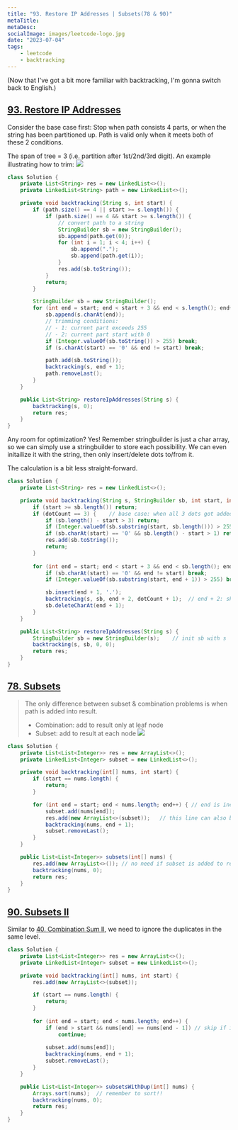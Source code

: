 ```yaml
---
title: "93. Restore IP Addresses | Subsets(78 & 90)"
metaTitle:
metaDesc:
socialImage: images/leetcode-logo.jpg
date: "2023-07-04"
tags:
    - leetcode
    - backtracking
---
```


(Now that I've got a bit more familiar with backtracking, I'm gonna switch back to English.)

## [93. Restore IP Addresses](https://leetcode.com/problems/restore-ip-addresses/)

Consider the base case first: Stop when path consists 4 parts, or when the string has been partitioned up. Path is valid only when it meets both of these 2 conditions.

The span of tree = 3 (i.e. partition after 1st/2nd/3rd digit). An example illustrating how to trim:
![](images/iprestore.jpg)

```java
class Solution {
    private List<String> res = new LinkedList<>();
    private LinkedList<String> path = new LinkedList<>();

    private void backtracking(String s, int start) {
        if (path.size() == 4 || start >= s.length()) {
            if (path.size() == 4 && start >= s.length()) {
                // convert path to a string
                StringBuilder sb = new StringBuilder();
                sb.append(path.get(0));
                for (int i = 1; i < 4; i++) {
                    sb.append(".");
                    sb.append(path.get(i));
                }
                res.add(sb.toString());
            }
            return;
        }

        StringBuilder sb = new StringBuilder();
        for (int end = start; end < start + 3 && end < s.length(); end++) { // end is inclusive
            sb.append(s.charAt(end));
            // trimming conditions: 
            // - 1: current part exceeds 255
            // - 2: current part start with 0
            if (Integer.valueOf(sb.toString()) > 255) break;
            if (s.charAt(start) == '0' && end != start) break;

            path.add(sb.toString());
            backtracking(s, end + 1);
            path.removeLast();
        }
    }

    public List<String> restoreIpAddresses(String s) {
        backtracking(s, 0);
        return res;
    }
}
```

Any room for optimization? Yes! Remember stringbuilder is just a char array, so we can simply use a stringbuilder to store each possibility. We can even initailize it with the string, then only insert/delete dots to/from it.

The calculation is a bit less straight-forward.

```java
class Solution {
    private List<String> res = new LinkedList<>();

    private void backtracking(String s, StringBuilder sb, int start, int dotCount) {
        if (start >= sb.length()) return;
        if (dotCount == 3) {    // base case: when all 3 dots got added
            if (sb.length() - start > 3) return;
            if (Integer.valueOf(sb.substring(start, sb.length())) > 255) return;
            if (sb.charAt(start) == '0' && sb.length() - start > 1) return;
            res.add(sb.toString());
            return;
        }
        
        for (int end = start; end < start + 3 && end < sb.length(); end++) { // end is inclusive
            if (sb.charAt(start) == '0' && end != start) break;
            if (Integer.valueOf(sb.substring(start, end + 1)) > 255) break;

            sb.insert(end + 1, '.');
            backtracking(s, sb, end + 2, dotCount + 1);  // end + 2: skip over the newly inserted '.'
            sb.deleteCharAt(end + 1);
        }
    }

    public List<String> restoreIpAddresses(String s) {
        StringBuilder sb = new StringBuilder(s);    // init sb with s
        backtracking(s, sb, 0, 0);
        return res;
    }
}
```


## [78. Subsets](https://leetcode.com/problems/subsets/)
>The only difference between subset & combination problems is when path is added into result.
>- Combination: add to result only at leaf node
>- Subset: add to result at each node
>![](https://code-thinking.cdn.bcebos.com/pics/78.%E5%AD%90%E9%9B%86.png)

```java
class Solution {
    private List<List<Integer>> res = new ArrayList<>();
    private LinkedList<Integer> subset = new LinkedList<>();

    private void backtracking(int[] nums, int start) {
        if (start == nums.length) {
            return;
        }

        for (int end = start; end < nums.length; end++) { // end is inclusive
            subset.add(nums[end]);
            res.add(new ArrayList<>(subset));   // this line can also be moved to the beginning of the function 
            backtracking(nums, end + 1);
            subset.removeLast();
        }
    }

    public List<List<Integer>> subsets(int[] nums) {
        res.add(new ArrayList<>()); // no need if subset is added to result at the beginning of each invocation of backtracking()
        backtracking(nums, 0);
        return res;
    }
}
```


## [90. Subsets II](https://leetcode.com/problems/subsets-ii/)
Similar to [40. Combination Sum II](https://leetcode.com/problems/combination-sum-ii/), we need to ignore the duplicates in the same level.

```java
class Solution {
    private List<List<Integer>> res = new ArrayList<>();
    private LinkedList<Integer> subset = new LinkedList<>();

    private void backtracking(int[] nums, int start) {
        res.add(new ArrayList<>(subset));

        if (start == nums.length) {
            return;
        }
        
        for (int end = start; end < nums.length; end++) {
            if (end > start && nums[end] == nums[end - 1]) // skip if it's not a first appearance in current subarray
                continue;
            
            subset.add(nums[end]);
            backtracking(nums, end + 1);
            subset.removeLast();
        }
    }

    public List<List<Integer>> subsetsWithDup(int[] nums) {
        Arrays.sort(nums);  // remember to sort!! 
        backtracking(nums, 0);
        return res;
    }
}
```